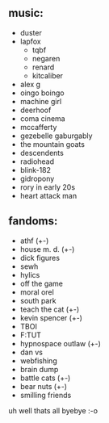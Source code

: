 ## music:
- duster
- lapfox
   - tqbf
   - negaren
   - renard
   - kitcaliber
- alex g
- oingo boingo
- machine girl
- deerhoof
- coma cinema
- mccafferty
- gezebelle gaburgably
- the mountain goats
- descendents
- radiohead
- blink-182
- gidropony
- rory in early 20s
- heart attack man

## fandoms:
- athf (+-)
- house m. d. (+-)
- dick figures
- sewh
- hylics
- off the game
- moral orel
- south park
- teach the cat (+-)
- kevin spencer (+-)
- TBOI
- F:TUT
- hypnospace outlaw (+-)
- dan vs
- webfishing
- brain dump
- battle cats (+-)
- bear nuts (+-)
- smilling friends

uh well thats all byebye :-o
